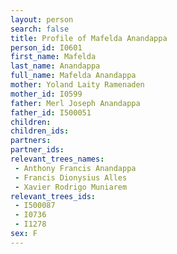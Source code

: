 ```yaml
---
layout: person
search: false
title: Profile of Mafelda Anandappa
person_id: I0601
first_name: Mafelda
last_name: Anandappa
full_name: Mafelda Anandappa
mother: Yoland Laity Ramenaden
mother_id: I0599
father: Merl Joseph Anandappa
father_id: I500051
children:
children_ids:
partners:
partner_ids:
relevant_trees_names:
 - Anthony Francis Anandappa
 - Francis Dionysius Alles
 - Xavier Rodrigo Muniarem
relevant_trees_ids:
 - I500087
 - I0736
 - I1278
sex: F
---
```


